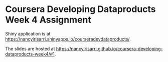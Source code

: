# Coursera Developing Dataproducts Week 4 Assignment
Shiny application is at https://nancyirisarri.shinyapps.io/courseradevdataproducts/.

The slides are hosted at https://nancyirisarri.github.io/coursera-developing-dataproducts-week4/#1.
